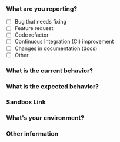 ### What are you reporting?
<!-- Check one or more options. If you are seeking for help, please try Stack Overflow. -->
- [ ] Bug that needs fixing
- [ ] Feature request
- [ ] Code refactor
- [ ] Continuous Integration (CI) improvement
- [ ] Changes in documentation (docs)
- [ ] Other

### What is the current behavior?
<!-- Tell us what is currently happening... -->

### What is the expected behavior?
<!-- .. and tell us what is wrong about it -->

### Sandbox Link
<!-- It's more likely that we'll understand the problem if you provide a demo  -->

### What's your environment?
<!-- Please include your project version, OS, browser, Node version, device, etc. like the example below:
> Version: 1.0.4
> OS: Linux Mint 17.3 Cinnamon 64-bit
> Browser: Firefox 57 (64 bits)
> Node version: 8.9.4
> Device: Notebook Lenovo E431
-->

### Other information
<!-- Include here a detailed explanation, related issues, stack traces or anything meaningful. -->
